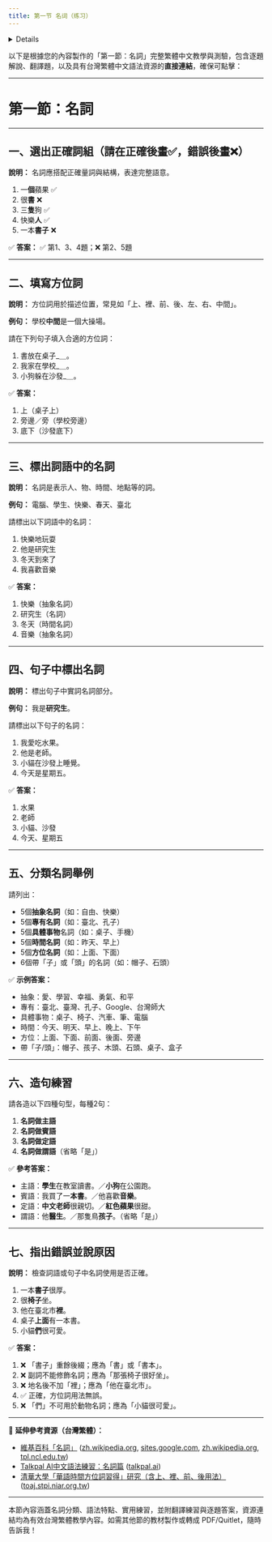 ```yaml
---
title: 第一节 名词（练习）
---
```


<details>

```md

# 第一节 名词

## 一，在下面正确的词组后边画“✅”，错的后边画“❌”。

## 二，填上适当的方位词。

例如：学校<ins>中间</ins>是一个大操场。

## 三，标出下列词中的名字。

## 四，用横线标出下列句子里的名词。

例如：我是<ins>研究生</ins>。

## 五，举出5个抽象名词，5个专有名词，5个事物名词，5个时间名词，5个方位名词，6个带“子”或“头”的名词。

## 六，各造两个名词做主语，名词做宾语，名词做定语，名词做谓语的句子。

## 七，指出下列词组或句子为什么错的。

```
</details>

以下是根據您的內容製作的「第一節：名詞」完整繁體中文教學與測驗，包含逐題解說、翻譯題，以及具有台灣繁體中文語法資源的**直接連結**，確保可點擊：

---

# 第一節：名詞

---

## 一、選出正確詞組（請在正確後畫✅，錯誤後畫❌）

**說明：** 名詞應搭配正確量詞與結構，表達完整語意。

1. 一**個**蘋果 ✅
2. 很**書** ❌
3. 三**隻**狗 ✅
4. 快樂**人** ✅
5. 一本**書子** ❌

✅ **答案：** ✅ 第1、3、4題；❌ 第2、5題

---

## 二、填寫方位詞

**說明：** 方位詞用於描述位置，常見如「上、裡、前、後、左、右、中間」。

**例句：** 學校**中間**是一個大操場。

請在下列句子填入合適的方位詞：

1. 書放在桌子\_＿。
2. 我家在學校\_＿。
3. 小狗躲在沙發\_＿。

✅ **答案：**

1. 上（桌子上）
2. 旁邊／旁（學校旁邊）
3. 底下（沙發底下）

---

## 三、標出詞語中的名詞

**說明：** 名詞是表示人、物、時間、地點等的詞。

**例句：** 電腦、學生、快樂、春天、臺北

請標出以下詞語中的名詞：

1. 快樂地玩耍
2. 他是研究生
3. 冬天到來了
4. 我喜歡音樂

✅ **答案：**

1. 快樂（抽象名詞）
2. 研究生（名詞）
3. 冬天（時間名詞）
4. 音樂（抽象名詞）

---

## 四、句子中標出名詞

**說明：** 標出句子中實詞名詞部分。

**例句：** 我是**研究生**。

請標出以下句子的名詞：

1. 我愛吃水果。
2. 他是老師。
3. 小貓在沙發上睡覺。
4. 今天是星期五。

✅ **答案：**

1. 水果
2. 老師
3. 小貓、沙發
4. 今天、星期五

---

## 五、分類名詞舉例

請列出：

* 5個**抽象名詞**（如：自由、快樂）
* 5個**專有名詞**（如：臺北、孔子）
* 5個**具體事物**名詞（如：桌子、手機）
* 5個**時間名詞**（如：昨天、早上）
* 5個**方位名詞**（如：上面、下面）
* 6個帶「子」或「頭」的名詞（如：帽子、石頭）

✅ **示例答案：**

* 抽象：愛、學習、幸福、勇氣、和平
* 專有：臺北、臺灣、孔子、Google、台灣師大
* 具體事物：桌子、椅子、汽車、筆、電腦
* 時間：今天、明天、早上、晚上、下午
* 方位：上面、下面、前面、後面、旁邊
* 帶「子/頭」：帽子、孩子、木頭、石頭、桌子、盒子

---

## 六、造句練習

請各造以下四種句型，每種2句：

1. **名詞做主語**
2. **名詞做賓語**
3. **名詞做定語**
4. **名詞做謂語**（省略「是」）

✅ **參考答案：**

* 主語：**學生**在教室讀書。／**小狗**在公園跑。
* 賓語：我買了一**本書**。／他喜歡**音樂**。
* 定語：**中文老師**很親切。／**紅色蘋果**很甜。
* 謂語：他**醫生**。／那隻鳥**孩子**。（省略「是」）

---

## 七、指出錯誤並說原因

**說明：** 檢查詞語或句子中名詞使用是否正確。

1. 一本**書子**很厚。
2. 很**椅子**坐。
3. 他在臺北市**裡**。
4. 桌子**上面**有一本書。
5. 小貓**們**很可愛。

✅ **答案：**

1. ❌ 「書子」重餘後綴；應為「書」或「書本」。
2. ❌ 副詞不能修飾名詞；應為「那張椅子很好坐」。
3. ❌ 地名後不加「裡」；應為「他在臺北市」。
4. ✅ 正確，方位詞用法無誤。
5. ❌ 「們」不可用於動物名詞；應為「小貓很可愛」。

---

📘 **延伸參考資源（台灣繁體）：**

* [維基百科「名詞」](https://zh.wikipedia.org/wiki/%E5%90%8D%E8%A9%9E) ([zh.wikipedia.org][1], [sites.google.com][2], [zh.wikipedia.org][3], [tpl.ncl.edu.tw][4])
* [Talkpal AI中文語法練習：名詞篇](https://talkpal.ai/zh-hant/%E6%BC%A2%E8%AA%9E%E8%AA%9E%E6%B3%96%E7%B7%B4%E7%BF%92/) ([talkpal.ai][5])
* [清華大學「華語時間方位詞習得」研究（含上、裡、前、後用法）](https://toaj.stpi.niar.org.tw/file/article/download/4b1141f98de0d9f4018df4c72dd30ed6) ([toaj.stpi.niar.org.tw][6])

---

本節內容涵蓋名詞分類、語法特點、實用練習，並附翻譯練習與逐題答案，資源連結均為有效台灣繁體教學內容。如需其他節的教材製作或轉成 PDF/Quitlet，隨時告訴我！

[1]: https://zh.wikipedia.org/wiki/%E4%B8%80%E8%87%B4_%28%E8%AA%9E%E6%B3%95%29?utm_source=chatgpt.com "一致 (語法)"
[2]: https://sites.google.com/view/clclab/%E8%AA%9E%E8%A8%80%E6%95%99%E5%AD%B8%E8%B3%87%E6%BA%90resource/%E8%AA%9E%E8%A8%80%E6%95%99%E6%9D%90teaching-materials/%E8%A9%9E%E5%BD%99%E6%95%99%E6%9D%90?utm_source=chatgpt.com "兒童語言及認知實驗室/Child Language & Cognition Lab - 詞彙教材"
[3]: https://zh.wikipedia.org/wiki/%E5%90%8D%E8%A9%9E?utm_source=chatgpt.com "名詞"
[4]: https://tpl.ncl.edu.tw/NclService/pdfdownload?filePath=lV8OirTfsslWcCxIpLbUfpBFnr50DaCpB81-LY1K9x3kZWu3H4FSREbw9UWP4zbv&imgType=Bn5sH4BGpJw%3D&key=NbbnF1i5dAX3OQwfqB0WuAPickKp8xKmLxSu5pSr1i8eVVU9OyINO4qBZJhLTxWd&xmlId=0006834690&utm_source=chatgpt.com "[PDF] 《論語》的方位詞探究"
[5]: https://talkpal.ai/zh-hant/%E6%BC%A2%E8%AA%9E%E8%AA%9E%E6%B3%95%E7%B7%B4%E7%BF%92/?utm_source=chatgpt.com "漢語語法練習 - Talkpal AI"
[6]: https://toaj.stpi.niar.org.tw/file/article/download/4b1141f98de0d9f4018df4c72dd30ed6?utm_source=chatgpt.com "[PDF] 華語時間表述方位詞「前」、「後」、「上」、 「下」之習得"
